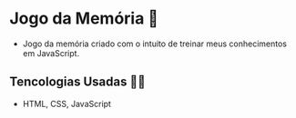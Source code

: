 # Jogo da Memória :game_die:

* Jogo da memória criado com o intuito de treinar meus conhecimentos em JavaScript.

## Tencologias Usadas :man_technologist:

* HTML, CSS, JavaScript
